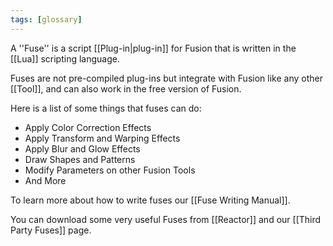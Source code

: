 ```yaml
---
tags: [glossary]
---
```


A ''Fuse'' is a script [[Plug-in|plug-in]] for Fusion that is written in the [[Lua]] scripting language.

Fuses are not pre-compiled plug-ins but integrate with Fusion like any other [[Tool]], and can also work in the free version of Fusion.

Here is a list of some things that fuses can do:

* Apply Color Correction Effects
* Apply Transform and Warping Effects
* Apply Blur and Glow Effects
* Draw Shapes and Patterns
* Modify Parameters on other Fusion Tools
* And More

To learn more about how to write fuses our [[Fuse Writing Manual]].

You can download some very useful Fuses from [[Reactor]] and our [[Third Party Fuses]] page.

